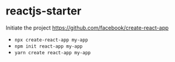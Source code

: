 # reactjs-starter

Initiate the project
https://github.com/facebook/create-react-app
* `npx create-react-app my-app`
* `npm init react-app my-app`
* `yarn create react-app my-app`